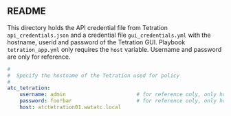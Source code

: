 README
------

This directory holds the API credential file from Tetration `api_credentials.json` and a credential file `gui_credentials.yml` with the hostname, userid and password of the Tetration GUI. Playbook `tetration_app.yml` only requires the `host` variable. Username and password are only for reference.

```yaml
#
#  Specify the hostname of the Tetration used for policy
#
atc_tetration:
    username: admin                       # for reference only, only host and API keys required
    password: foo!bar                     # for reference only, only host and API keys required
    host: atctetration01.wwtatc.local

```